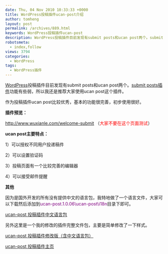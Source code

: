 ```yaml
---
date: Thu, 04 Nov 2010 10:33:33 +0000
title: WordPress投稿插件ucan-post介绍
author: tomheng
layout: post
permalink: /archives/889.html
keywords: WordPress投稿插件ucan-post
description: WordPress投稿插件目前发现有submit posts和ucan post两个。submit posts插件功能有些弱，所以我还是推荐大家使用ucan post这个插件。
robotsmeta:
  - index,follow
views: 3794
categories:
  - WordPress
tags:
  - WordPress插件
---
```

[WordPress][1]投稿插件目前发现有submit posts和ucan post两个。[submit posts插件][2]功能有些弱，所以我还是推荐大家使用ucan post这个插件。

作为投稿插件ucan post比较优秀，基本的功能很完善，初步使用很好。

**插件预览：**

<http://www.wuxianle.com/welcome-submit> （<span style="color: #ff0000;">大家不要在这个页面测试</span>）

**ucan post主要特点：**

1）可以授权不同用户投递稿件

2）可以设置验证码

3）投稿页面有一个比较完善的编辑器

4）可以接受邮件提醒

**其他**

因为是国外开发的所有没有提供中文的语言包，我特地做了一个语言文件，大家可以下载然后添加到<span style="color: #800080;">ucan-post.1.0.06\ucan-post\i18n</span>目录下即可。

[ucan-post 投稿插件中文语言包][3]

另外这里是一个我的修改的插件完整文件包，主要是简单修改了一下样式。

[ucan-post 投稿插件修改版（含中文语言包）][4]

[ucan-post 投稿插件主页][5]

 [1]: http://blog.webfuns.net/archives/category/wordpress
 [2]: http://blog.webfuns.net/archives/889.html
 [3]: http://u.115.com/file/f8106af878
 [4]: http://u.115.com/file/f86b56c5d2
 [5]: http://wordpress.org/extend/plugins/ucan-post/
